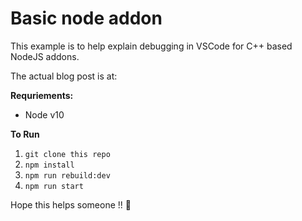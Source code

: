 # Basic node addon

This example is to help explain debugging in VSCode for C++ based NodeJS addons.

The actual blog post is at: 

**Requriements:**

- Node v10

**To Run**

1. `git clone this repo`
2. `npm install`
3. `npm run rebuild:dev`
4. `npm run start`


Hope this helps someone !! 🌮
